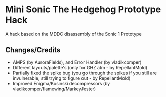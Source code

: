 # Mini Sonic The Hedgehog Prototype Hack
A hack based on the MDDC disassembly of the Sonic 1 Prototype
## Changes/Credits
* AMPS (by AuroraFields), and Error Handler (by vladikcomper)
* Different layouts/palette's (only for GHZ atm - by RepellantMold)
* Partially fixed the spike bug (you go through the spikes if you still are invulnerable, still trying to figure out - by RepellantMold)
* Improved Enigma/Kosinski decompressors (by vladikcomper/flamewing/MarkeyJester)
